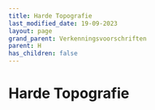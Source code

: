 ```yaml
---
title: Harde Topografie
last_modified_date: 19-09-2023
layout: page
grand_parent: Verkenningsvoorschriften
parent: H
has_children: false
---
```


Harde Topografie
================

